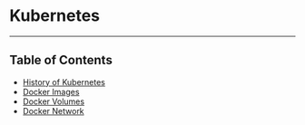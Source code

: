 # Kubernetes
---
## Table of Contents

- [History of Kubernetes](intro.md)
- [Docker Images](dockerimage.md)
- [Docker Volumes](docker-volume.md)
- [Docker Network](dockernetwork.md)
